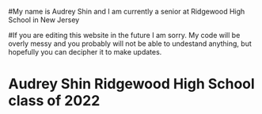  #My name is Audrey Shin and I am currently a senior at Ridgewood High School in New Jersey


 #If you are editing this website in the future I am sorry. My code will be overly messy and you probably will not be able to undestand anything, but hopefully you can decipher it to make updates. 




# Audrey Shin Ridgewood High School class of 2022
 
